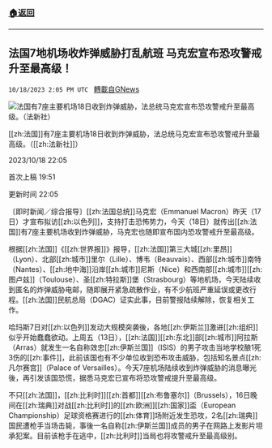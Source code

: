###  [:house:返回](README.md)
---


## 法国7地机场收炸弹威胁打乱航班  马克宏宣布恐攻警戒升至最高级！
`10/18/2023 2:05 PM UTC ` [轉載自GNews](https://gnews.org/articles/1850746)

![法国有7座主要机场18日收到炸弹威胁，法总统马克宏宣布恐攻警戒升至最高级。（法新社）](https://img.ltn.com.tw/Upload/news/600/2023/10/18/phpIKkBDx.jpg "法国有7座主要机场18日收到炸弹威胁，法总统马克宏宣布恐攻警戒升至最高级。（法新社）")

[[zh:法国]]有7座主要机场18日收到炸弹威胁，法总统马克宏宣布恐攻警戒升至最高级。（[[zh:法新社]]）

2023/10/18 22:05

首次上稿 19:51

更新时间 22:05

〔即时新闻／综合报导〕[[zh:法国总统]]马克宏（Emmanuel Macron）昨天（17日）才宣布拟访[[zh:以色列]]，支持打击恐怖势力，今天（18日）就传出[[zh:法国]]有7座主要机场收到炸弹威胁，马克宏也随即宣布国内恐攻警戒升至最高级。

根据[[zh:法国]]《[[zh:世界报]]》报导，[[zh:法国]]第三大城[[zh:里昂]]（Lyon）、北部[[zh:城市]]里尔（Lille）、博韦（Beauvais）、西部[[zh:城市]]南特（Nantes）、[[zh:地中海]]沿岸[[zh:城市]]尼斯（Nice）和西南部[[zh:城市]][[zh:图卢兹]]（Toulouse）、圣[[zh:特拉斯]]堡（Strasbourg）等地机场，今天陆续收到匿名的炸弹威胁电邮，随即展开紧急疏散作业，有不少航班严重延误或更改行程。[[zh:法国]]民航总局（DGAC）证实此事，目前警报陆续解除，恢复相关工作。

哈玛斯7日对[[zh:以色列]]发动大规模突袭後，各地[[zh:伊斯兰]]激进[[zh:组织]]似乎开始蠢蠢欲动。上周五（13日），[[zh:法国]][[zh:东北]]部[[zh:城市]]阿拉斯（Arras）就发生一名自称效忠[[zh:伊斯兰国]]（ISIS）的男子攻击当地学校酿1死3伤的[[zh:事件]]，此前该国也有不少单位收到恐布攻击威胁，包括知名景点[[zh:凡尔赛宫]]（Palace of Versailles）。今天7座机场陆续收到炸弹威胁的消息曝光後，再引发该国恐慌，据悉马克宏已宣布将恐攻警戒提升至最高级。

不只[[zh:法国]]，[[zh:比利时]][[zh:首都]][[zh:布鲁塞尔]]（Brussels），16日晚间在[[zh:瑞典]]对战[[zh:比利时]]的[[zh:欧洲]][[zh:国家]]盃（European Championship）足球资格赛进行的[[zh:体育]]场附近发生恐攻，2名[[zh:瑞典]]国民遭枪手当场击毙，事後一名自称[[zh:伊斯兰国]]成员的男子在网路上发影片坦承犯案。目前该枪手在逃中，[[zh:比利时]]当局也将攻警戒升至最高级别。
